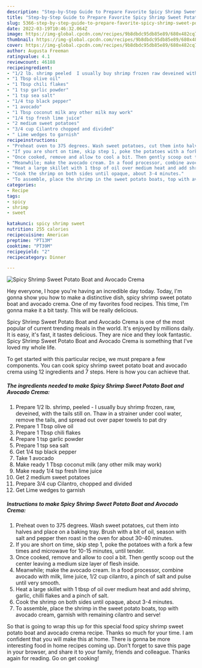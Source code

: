 ```yaml
---
description: "Step-by-Step Guide to Prepare Favorite Spicy Shrimp Sweet Potato Boat and Avocado Crema"
title: "Step-by-Step Guide to Prepare Favorite Spicy Shrimp Sweet Potato Boat and Avocado Crema"
slug: 5366-step-by-step-guide-to-prepare-favorite-spicy-shrimp-sweet-potato-boat-and-avocado-crema
date: 2022-03-19T10:46:32.064Z
image: https://img-global.cpcdn.com/recipes/9b8dbdc95db85e89/680x482cq70/spicy-shrimp-sweet-potato-boat-and-avocado-crema-recipe-main-photo.jpg
thumbnail: https://img-global.cpcdn.com/recipes/9b8dbdc95db85e89/680x482cq70/spicy-shrimp-sweet-potato-boat-and-avocado-crema-recipe-main-photo.jpg
cover: https://img-global.cpcdn.com/recipes/9b8dbdc95db85e89/680x482cq70/spicy-shrimp-sweet-potato-boat-and-avocado-crema-recipe-main-photo.jpg
author: Augusta Freeman
ratingvalue: 4.1
reviewcount: 46188
recipeingredient:
- "1/2 lb. shrimp peeled  I usually buy shrimp frozen raw deveined with the tails still on Thaw in a strainer under cool water remove the tails and spread out over paper towels to pat dry"
- "1 Tbsp olive oil"
- "1 Tbsp chili flakes"
- "1 tsp garlic powder"
- "1 tsp sea salt"
- "1/4 tsp black pepper"
- "1 avocado"
- "1 Tbsp coconut milk any other milk may work"
- "1/4 tsp fresh lime juice"
- "2 medium sweet potatoes"
- "3/4 cup Cilantro chopped and divided"
- " Lime wedges to garnish"
recipeinstructions:
- "Preheat oven to 375 degrees. Wash sweet potatoes, cut them into halves and place on a baking tray. Brush with a bit of oil, season with salt and pepper then roast in the oven for about 30-40 minutes."
- "If you are short on time, skip step 1, poke the potatoes with a fork a few times and microwave for 10-15 minutes, until tender."
- "Once cooked, remove and allow to cool a bit. Then gently scoop out the center leaving a medium size layer of flesh inside."
- "Meanwhile; make the avocado cream. In a food processor, combine avocado with milk, lime juice, 1/2 cup cilantro, a pinch of salt and pulse until very smooth."
- "Heat a large skillet with 1 tbsp of oil over medium heat and add shrimp, garlic, chilli flakes and a pinch of salt."
- "Cook the shrimp on both sides until opaque, about 3-4 minutes."
- "To assemble, place the shrimp in the sweet potato boats, top with avocado cream, garnish with remaining cilantro and serve!"
categories:
- Recipe
tags:
- spicy
- shrimp
- sweet

katakunci: spicy shrimp sweet 
nutrition: 255 calories
recipecuisine: American
preptime: "PT13M"
cooktime: "PT39M"
recipeyield: "2"
recipecategory: Dinner

---
```



![Spicy Shrimp Sweet Potato Boat and Avocado Crema](https://img-global.cpcdn.com/recipes/9b8dbdc95db85e89/680x482cq70/spicy-shrimp-sweet-potato-boat-and-avocado-crema-recipe-main-photo.jpg)

Hey everyone, I hope you're having an incredible day today. Today, I'm gonna show you how to make a distinctive dish, spicy shrimp sweet potato boat and avocado crema. One of my favorites food recipes. This time, I'm gonna make it a bit tasty. This will be really delicious.



Spicy Shrimp Sweet Potato Boat and Avocado Crema is one of the most popular of current trending meals in the world. It's enjoyed by millions daily. It is easy, it's fast, it tastes delicious. They are nice and they look fantastic. Spicy Shrimp Sweet Potato Boat and Avocado Crema is something that I've loved my whole life.


To get started with this particular recipe, we must prepare a few components. You can cook spicy shrimp sweet potato boat and avocado crema using 12 ingredients and 7 steps. Here is how you can achieve that.

<!--inarticleads1-->

##### The ingredients needed to make Spicy Shrimp Sweet Potato Boat and Avocado Crema:

1. Prepare 1/2 lb. shrimp, peeled - I usually buy shrimp frozen, raw, deveined, with the tails still on. Thaw in a strainer under cool water, remove the tails, and spread out over paper towels to pat dry
1. Prepare 1 Tbsp olive oil
1. Prepare 1 Tbsp chili flakes
1. Prepare 1 tsp garlic powder
1. Prepare 1 tsp sea salt
1. Get 1/4 tsp black pepper
1. Take 1 avocado
1. Make ready 1 Tbsp coconut milk (any other milk may work)
1. Make ready 1/4 tsp fresh lime juice
1. Get 2 medium sweet potatoes
1. Prepare 3/4 cup Cilantro, chopped and divided
1. Get  Lime wedges to garnish




<!--inarticleads2-->

##### Instructions to make Spicy Shrimp Sweet Potato Boat and Avocado Crema:

1. Preheat oven to 375 degrees. Wash sweet potatoes, cut them into halves and place on a baking tray. Brush with a bit of oil, season with salt and pepper then roast in the oven for about 30-40 minutes.
1. If you are short on time, skip step 1, poke the potatoes with a fork a few times and microwave for 10-15 minutes, until tender.
1. Once cooked, remove and allow to cool a bit. Then gently scoop out the center leaving a medium size layer of flesh inside.
1. Meanwhile; make the avocado cream. In a food processor, combine avocado with milk, lime juice, 1/2 cup cilantro, a pinch of salt and pulse until very smooth.
1. Heat a large skillet with 1 tbsp of oil over medium heat and add shrimp, garlic, chilli flakes and a pinch of salt.
1. Cook the shrimp on both sides until opaque, about 3-4 minutes.
1. To assemble, place the shrimp in the sweet potato boats, top with avocado cream, garnish with remaining cilantro and serve!




So that is going to wrap this up for this special food spicy shrimp sweet potato boat and avocado crema recipe. Thanks so much for your time. I am confident that you will make this at home. There is gonna be more interesting food in home recipes coming up. Don't forget to save this page in your browser, and share it to your family, friends and colleague. Thanks again for reading. Go on get cooking!
